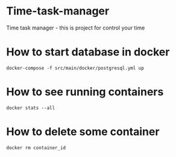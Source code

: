 # Time-task-manager
Time task manager - this is project for control your time
# How to start database in docker
```docker-compose -f src/main/docker/postgresql.yml up```
# How to see running containers
```docker stats --all```
# How to delete some container
```docker rm container_id```
